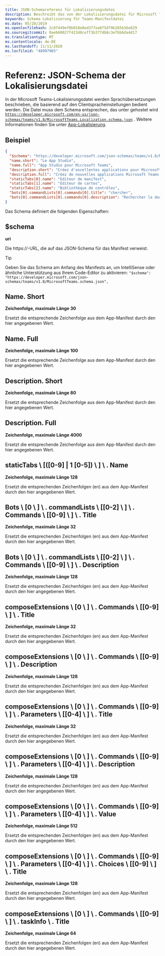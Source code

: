 ```yaml
---
title: JSON-Schemareferenz für Lokalisierungsdatei
description: Beschreibt das von der Lokalisierungsdatei für Microsoft Teams unterstützte Lokalisierungs Schema.
keywords: Schema Lokalisierung für Teams-Manifestdatei
ms.date: 05/20/2019
ms.openlocfilehash: 2c0f449ef0b018e0ed377ea8f5d79b285b36e829
ms.sourcegitcommit: 0aeb60027f423d8ceff3b377db8c3efbb6da4d17
ms.translationtype: MT
ms.contentlocale: de-DE
ms.lasthandoff: 11/11/2020
ms.locfileid: "48997965"
---
```

# <a name="reference-localization-file-json-schema"></a>Referenz: JSON-Schema der Lokalisierungsdatei

In der Microsoft Teams-Lokalisierungsdatei werden Sprachübersetzungen beschrieben, die basierend auf den Clientspracheinstellungen bedient werden. Die Datei muss dem Schema entsprechen, das unter gehostet wird [`https://developer.microsoft.com/en-us/json-schemas/teams/v1.8/MicrosoftTeams.Localization.schema.json`](https://developer.microsoft.com/en-us/json-schemas/teams/v1.8/MicrosoftTeams.Localization.schema.json) . Weitere Informationen finden Sie unter [App-Lokalisierung](~/concepts/build-and-test/apps-localization.md).

## <a name="sample"></a>Beispiel

```json
{
  "$schema": "https://developer.microsoft.com/json-schemas/teams/v1.8/MicrosoftTeams.schema.json",
  "name.short": "Le App Studio",
  "name.full": "App Studio pour Microsoft Teams",
  "description.short": "Créez d'excellentes applications pour Microsoft Teams avec App Studio.",
  "description.full": "Créez de nouvelles applications Microsoft Teams, concevez et prévisualisez des cartes bot, et explorez la documentation avec App Studio.",
  "staticTabs[0].name": "Editeur de manifest",
  "staticTabs[1].name": "Editeur de cartes",
  "staticTabs[2].name": "Bibliothèque de contrôles",
  "bots[0].commandLists[0].commands[0].title": "chercher",
  "bots[0].commandLists[0].commands[0].description": "Rechercher la documentation Teams pertinente"
}
```

Das Schema definiert die folgenden Eigenschaften:

## <a name="schema"></a>$schema

**uri**

Die https://-URL, die auf das JSON-Schema für das Manifest verweist.

> [!TIP]
> Geben Sie das Schema am Anfang des Manifests an, um IntelliSense oder ähnliche Unterstützung aus Ihrem Code-Editor zu aktivieren: `"$schema": "https://developer.microsoft.com/json-schemas/teams/v1.8/MicrosoftTeams.schema.json",`

## <a name="nameshort"></a>Name. Short

**Zeichenfolge, maximale Länge 30**

Ersetzt die entsprechende Zeichenfolge aus dem App-Manifest durch den hier angegebenen Wert.

## <a name="namefull"></a>Name. Full

**Zeichenfolge, maximale Länge 100**

Ersetzt die entsprechende Zeichenfolge aus dem App-Manifest durch den hier angegebenen Wert.

## <a name="descriptionshort"></a>Description. Short

**Zeichenfolge, maximale Länge 80**

Ersetzt die entsprechende Zeichenfolge aus dem App-Manifest durch den hier angegebenen Wert.

## <a name="descriptionfull"></a>Description. Full

**Zeichenfolge, maximale Länge 4000**

Ersetzt die entsprechende Zeichenfolge aus dem App-Manifest durch den hier angegebenen Wert.

## <a name="statictabs0-910-5name"></a>staticTabs \\ [([0-9] | 1 [0-5]) \\ ] \\ . Name

**Zeichenfolge, maximale Länge 128**

Ersetzt die entsprechenden Zeichenfolgen (en) aus dem App-Manifest durch den hier angegebenen Wert.

## <a name="bots0commandlists0-2commands0-9title"></a>Bots \\ [0 \\ ] \\ . commandLists \\ [[0-2] \\ ] \\ . Commands \\ [[0-9] \\ ] \\ . Title

**Zeichenfolge, maximale Länge 32**

Ersetzt die entsprechenden Zeichenfolgen (en) aus dem App-Manifest durch den hier angegebenen Wert.

## <a name="bots0commandlists0-2commands0-9description"></a>Bots \\ [0 \\ ] \\ . commandLists \\ [[0-2] \\ ] \\ . Commands \\ [[0-9] \\ ] \\ . Description

**Zeichenfolge, maximale Länge 128**

Ersetzt die entsprechenden Zeichenfolgen (en) aus dem App-Manifest durch den hier angegebenen Wert.

## <a name="composeextensions0commands0-9title"></a>composeExtensions \\ [0 \\ ] \\ . Commands \\ [[0-9] \\ ] \\ . Title

**Zeichenfolge, maximale Länge 32**

Ersetzt die entsprechenden Zeichenfolgen (en) aus dem App-Manifest durch den hier angegebenen Wert.

## <a name="composeextensions0commands0-9description"></a>composeExtensions \\ [0 \\ ] \\ . Commands \\ [[0-9] \\ ] \\ . Description

**Zeichenfolge, maximale Länge 128**

Ersetzt die entsprechenden Zeichenfolgen (en) aus dem App-Manifest durch den hier angegebenen Wert.

## <a name="composeextensions0commands0-9parameters0-4title"></a>composeExtensions \\ [0 \\ ] \\ . Commands \\ [[0-9] \\ ] \\ . Parameters \\ [[0-4] \\ ] \\ . Title

**Zeichenfolge, maximale Länge 32**

Ersetzt die entsprechenden Zeichenfolgen (en) aus dem App-Manifest durch den hier angegebenen Wert.

## <a name="composeextensions0commands0-9parameters0-4description"></a>composeExtensions \\ [0 \\ ] \\ . Commands \\ [[0-9] \\ ] \\ . Parameters \\ [[0-4] \\ ] \\ . Description

**Zeichenfolge, maximale Länge 128**

Ersetzt die entsprechenden Zeichenfolgen (en) aus dem App-Manifest durch den hier angegebenen Wert.

## <a name="composeextensions0commands0-9parameters0-4value"></a>composeExtensions \\ [0 \\ ] \\ . Commands \\ [[0-9] \\ ] \\ . Parameters \\ [[0-4] \\ ] \\ . Value

**Zeichenfolge, maximale Länge 512**

Ersetzt die entsprechenden Zeichenfolgen (en) aus dem App-Manifest durch den hier angegebenen Wert.

## <a name="composeextensions0commands0-9parameters0-4choices0-9title"></a>composeExtensions \\ [0 \\ ] \\ . Commands \\ [[0-9] \\ ] \\ . Parameters \\ [[0-4] \\ ] \\ . Choices \\ [[0-9] \\ ] \\ . Title

**Zeichenfolge, maximale Länge 128**

Ersetzt die entsprechenden Zeichenfolgen (en) aus dem App-Manifest durch den hier angegebenen Wert.

## <a name="composeextensions0commands0-9taskinfotitle"></a>composeExtensions \\ [0 \\ ] \\ . Commands \\ [[0-9] \\ ] \\ . taskInfo \\ . Title

**Zeichenfolge, maximale Länge 64**

Ersetzt die entsprechenden Zeichenfolgen (en) aus dem App-Manifest durch den hier angegebenen Wert.
